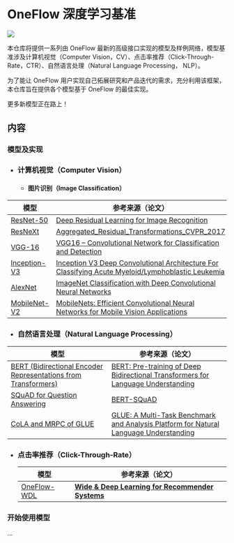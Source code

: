 # OneFlow 深度学习基准

 [![](https://img.shields.io/badge/Language-EN-blue.svg)](https://github.com/Oneflow-Inc/OneFlow-Benchmark/tree/dev_sx_benchmark)

本仓库将提供一系列由 OneFlow 最新的高级接口实现的模型及样例网络，模型基准涉及计算机视觉（Computer Vision，CV）、点击率推荐（Click-Through-Rate，CTR）、自然语言处理（Natural Language Processing， NLP）。

为了能让 OneFlow 用户实现自己拓展研究和产品迭代的需求，充分利用该框架，本仓库旨在提供各个模型基于 OneFlow 的最佳实现。

更多新模型正在路上！

## 内容

### 模型及实现

- ### 计算机视觉（Computer Vision）

  - #### 图片识别（Image Classification）

| 模型                                                         | 参考来源（论文）                                             |
| ------------------------------------------------------------ | ------------------------------------------------------------ |
| [ResNet-50](https://github.com/Oneflow-Inc/OneFlow-Benchmark/blob/master/Classification/cnns/resnet_model.py) | [Deep Residual Learning for Image Recognition](https://arxiv.org/abs/1512.03385) |
| [ResNeXt](https://github.com/Oneflow-Inc/OneFlow-Benchmark/blob/master/Classification/cnns/resnext_model.py) | [Aggregated_Residual_Transformations_CVPR_2017](https://openaccess.thecvf.com/content_cvpr_2017/papers/Xie_Aggregated_Residual_Transformations_CVPR_2017_paper.pdf) |
| [VGG-16](https://github.com/Oneflow-Inc/OneFlow-Benchmark/blob/master/Classification/cnns/vgg_model.py) | [VGG16 – Convolutional Network for Classification and Detection](https://neurohive.io/en/popular-networks/vgg16/) |
| [Inception-V3](https://github.com/Oneflow-Inc/OneFlow-Benchmark/blob/master/Classification/cnns/inception_model.py) | [Inception V3 Deep Convolutional Architecture For Classifying Acute Myeloid/Lymphoblastic Leukemia](https://software.intel.com/content/www/us/en/develop/articles/inception-v3-deep-convolutional-architecture-for-classifying-acute-myeloidlymphoblastic.html) |
| [AlexNet](https://github.com/Oneflow-Inc/OneFlow-Benchmark/blob/master/Classification/cnns/alexnet_model.py) | [ImageNet Classification with Deep Convolutional Neural Networks](http://vision.stanford.edu/teaching/cs231b_spring1415/slides/alexnet_tugce_kyunghee.pdf) |
| [MobileNet-V2](https://github.com/Oneflow-Inc/OneFlow-Benchmark/blob/master/Classification/cnns/mobilenet_v2_model.py) | [MobileNets: Efficient Convolutional Neural Networks for Mobile Vision Applications](https://arxiv.org/abs/1704.04861) |

- ### 自然语言处理（Natural Language Processing）

| 模型                                                         | 参考来源（论文）                                             |
| ------------------------------------------------------------ | ------------------------------------------------------------ |
| [BERT (Bidirectional Encoder Representations from Transformers)](https://github.com/OneFlow/models/blob/master/official/nlp/bert) | [BERT: Pre-training of Deep Bidirectional Transformers for Language Understanding](https://arxiv.org/abs/1810.04805) |
| [SQuAD for Question Answering](https://github.com/Oneflow-Inc/OneFlow-Benchmark/blob/master/LanguageModeling/BERT/run_squad.py) | [BERT-SQuAD](https://github.com/kamalkraj/BERT-SQuAD)        |
| [CoLA and MRPC of GLUE](https://github.com/Oneflow-Inc/OneFlow-Benchmark/blob/master/LanguageModeling/BERT/run_classifier.py) | [GLUE: A Multi-Task Benchmark and Analysis Platform for Natural Language Understanding](https://www.aclweb.org/anthology/W18-5446.pdf) |

- ### 点击率推荐（Click-Through-Rate）

  | 模型                                                         | 参考来源（论文）                                             |
  | ------------------------------------------------------------ | ------------------------------------------------------------ |
  | [OneFlow-WDL](https://github.com/Oneflow-Inc/OneFlow-Benchmark/blob/master/ClickThroughRate/WideDeepLearning) | [**Wide & Deep Learning for Recommender Systems**](https://arxiv.org/pdf/1606.07792.pdf) |



### 开始使用模型

...

